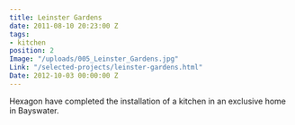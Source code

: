 ```yaml
---
title: Leinster Gardens
date: 2011-08-10 20:23:00 Z
tags:
- kitchen
position: 2
Image: "/uploads/005_Leinster_Gardens.jpg"
Link: "/selected-projects/leinster-gardens.html"
Date: 2012-10-03 00:00:00 Z
---
```


Hexagon have completed the installation of a kitchen in an exclusive home in Bayswater.